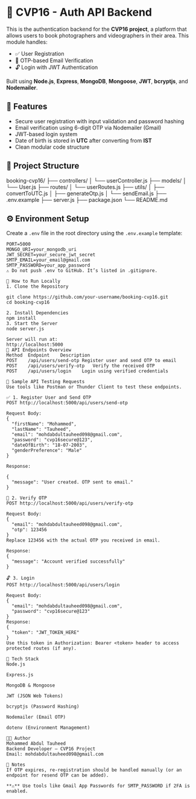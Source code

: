 # 📸 CVP16 - Auth API Backend

This is the authentication backend for the **CVP16 project**, a platform that allows users to book photographers and videographers in their area. This module handles:

- ✅ User Registration  
- 🔐 OTP-based Email Verification  
- 🔓 Login with JWT Authentication  

Built using **Node.js**, **Express**, **MongoDB**, **Mongoose**, **JWT**, **bcryptjs**, and **Nodemailer**.

## 🚀 Features

- Secure user registration with input validation and password hashing  
- Email verification using 6-digit OTP via Nodemailer (Gmail)  
- JWT-based login system  
- Date of birth is stored in **UTC** after converting from **IST**  
- Clean modular code structure

## 📂 Project Structure

booking-cvp16/
├── controllers/
│ └── userController.js
├── models/
│ └── User.js
├── routes/
│ └── userRoutes.js
├── utils/
│ ├── convertToUTC.js
│ ├── generateOtp.js
│ └── sendEmail.js
├── .env.example
├── server.js
├── package.json
└── README.md



## ⚙️ Environment Setup

Create a `.env` file in the root directory using the `.env.example` template:

```env
PORT=5000
MONGO_URI=your_mongodb_uri
JWT_SECRET=your_secure_jwt_secret
SMTP_EMAIL=your_email@gmail.com
SMTP_PASSWORD=your_app_password
⚠️ Do not push .env to GitHub. It’s listed in .gitignore.

🧪 How to Run Locally
1. Clone the Repository

git clone https://github.com/your-username/booking-cvp16.git
cd booking-cvp16

2. Install Dependencies
npm install
3. Start the Server
node server.js

Server will run at:
http://localhost:5000
📮 API Endpoints Overview
Method	Endpoint	Description
POST	/api/users/send-otp	Register user and send OTP to email
POST	/api/users/verify-otp	Verify the received OTP
POST	/api/users/login	Login using verified credentials

🔌 Sample API Testing Requests
Use tools like Postman or Thunder Client to test these endpoints.

✅ 1. Register User and Send OTP
POST http://localhost:5000/api/users/send-otp

Request Body:
{
  "firstName": "Mohammed",
  "lastName": "Tauheed",
  "email": "mohdabdultauheed098@gmail.com",
  "password": "cvp16secure@123",
  "dateOfBirth": "18-07-2003",
  "genderPreference": "Male"
}

Response:

{
  "message": "User created. OTP sent to email."
}

🔁 2. Verify OTP
POST http://localhost:5000/api/users/verify-otp

Request Body:
{
  "email": "mohdabdultauheed098@gmail.com",
  "otp": 123456
}
Replace 123456 with the actual OTP you received in email.

Response:
{
  "message": "Account verified successfully"
}

🔓 3. Login
POST http://localhost:5000/api/users/login

Request Body:
{
  "email": "mohdabdultauheed098@gmail.com",
  "password": "cvp16secure@123"
}
Response:
{
  "token": "JWT_TOKEN_HERE"
}
Use this token in Authorization: Bearer <token> header to access protected routes (if any).

🧠 Tech Stack
Node.js

Express.js

MongoDB & Mongoose

JWT (JSON Web Tokens)

bcryptjs (Password Hashing)

Nodemailer (Email OTP)

dotenv (Environment Management)

👨‍💻 Author
Mohammed Abdul Tauheed
Backend Developer – CVP16 Project
Email: mohdabdultauheed098@gmail.com

📌 Notes
If OTP expires, re-registration should be handled manually (or an endpoint for resend OTP can be added).

**⚠️** Use tools like Gmail App Passwords for SMTP_PASSWORD if 2FA is enabled.

